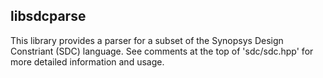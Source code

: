 libsdcparse
----------------------------------

This library provides a parser for a subset of the Synopsys Design Constriant (SDC)
language. See comments at the top of 'sdc/sdc.hpp' for more detailed information and
usage.

